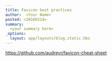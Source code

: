 ```yaml
---
title: Favicon best practices
author:  <Your Name>
posted: <20160314>
summary:
  <your summary here>
_options:
  layout: app/layouts/blog.static.hbs
---
```



https://github.com/audreyr/favicon-cheat-sheet
